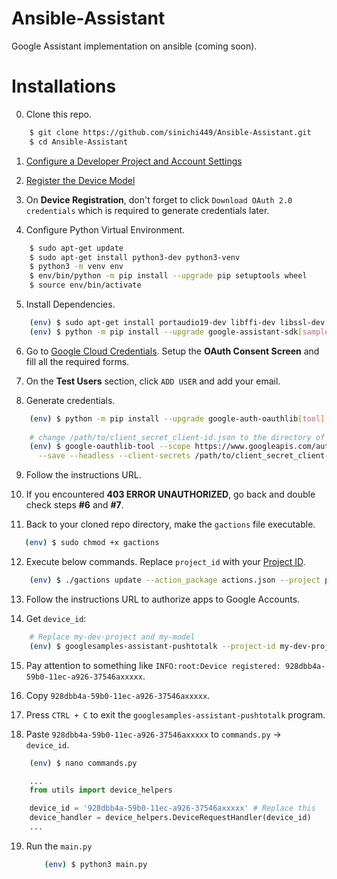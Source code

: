 # Ansible-Assistant
Google Assistant implementation on ansible (coming soon).

# Installations
0. Clone this repo.

```bash
    $ git clone https://github.com/sinichi449/Ansible-Assistant.git
    $ cd Ansible-Assistant
```

1. [Configure a Developer Project and Account Settings](https://developers.google.com/assistant/sdk/guides/service/python/embed/config-dev-project-and-account)

2. [Register the Device Model](https://developers.google.com/assistant/sdk/guides/service/python/embed/register-device)

3. On **Device Registration**, don't forget to click `Download OAuth 2.0 credentials` which is required to generate credentials later.

4. Configure Python Virtual Environment.

```bash
    $ sudo apt-get update
    $ sudo apt-get install python3-dev python3-venv
    $ python3 -m venv env
    $ env/bin/python -m pip install --upgrade pip setuptools wheel
    $ source env/bin/activate
```

5. Install Dependencies.

```bash
    (env) $ sudo apt-get install portaudio19-dev libffi-dev libssl-dev
    (env) $ python -m pip install --upgrade google-assistant-sdk[samples]
```

6. Go to [Google Cloud Credentials](https://console.cloud.google.com/apis/credentials/). Setup the **OAuth Consent Screen** and fill all the required forms. 

7. On the **Test Users** section, click `ADD USER` and add your email.

8. Generate credentials.

```bash
    (env) $ python -m pip install --upgrade google-auth-oauthlib[tool]
    
    # change /path/to/client_secret_client-id.json to the directory of downloaded client secrets.
    (env) $ google-oauthlib-tool --scope https://www.googleapis.com/auth/assistant-sdk-prototype \
      --save --headless --client-secrets /path/to/client_secret_client-id.json
```

9. Follow the instructions URL. 

10. If you encountered **403 ERROR UNAUTHORIZED**, go back and double check steps **#6** and **#7**.

11. Back to your cloned repo directory, make the `gactions` file executable.
 
 ```bash
    (env) $ sudo chmod +x gactions
```

12. Execute below commands. Replace `project_id` with your [Project ID](https://support.google.com/cloud/answer/6158840).

```bash
    (env) $ ./gactions update --action_package actions.json --project project_id
```

13. Follow the instructions URL to authorize apps to Google Accounts.

14. Get `device_id`:

```bash
    # Replace my-dev-project and my-model
    (env) $ googlesamples-assistant-pushtotalk --project-id my-dev-project --device-model-id my-model
```
15. Pay attention to something like `INFO:root:Device registered: 928dbb4a-59b0-11ec-a926-37546axxxxx`.

16. Copy `928dbb4a-59b0-11ec-a926-37546axxxxx`.

17. Press `CTRL + C` to exit the `googlesamples-assistant-pushtotalk` program.

18. Paste `928dbb4a-59b0-11ec-a926-37546axxxxx` to `commands.py` -> `device_id`.

```bash
    (env) $ nano commands.py
```
```python
    ...
    from utils import device_helpers

    device_id = '928dbb4a-59b0-11ec-a926-37546axxxxx' # Replace this
    device_handler = device_helpers.DeviceRequestHandler(device_id)
    ...
```

19. Run the `main.py`

    ```bash
        (env) $ python3 main.py
    ```
    
   
